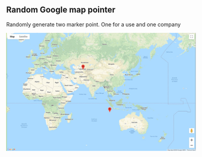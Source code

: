 ## Random Google map pointer

Randomly generate two marker point. One for a use and one company

![Map](map.jpg)
